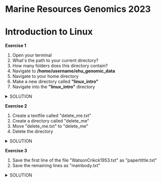 # Marine Resources Genomics 2023


# Introduction to Linux

**Exercise 1**

1. Open your terminal
2. What's the path to your current directory?
3. How many folders does this directory contain?
4. Navigate to **/home/username/ehu_genomic_data**
5. Navigate to your home directory
6. Make a new directory called **"linux_intro"**
7. Navigate into the **"linux_intro"** directory

<details><summary>SOLUTION</summary>
<p>
  
```
pwd
```
  
```
ls
```
  
```
cd /home/ikasle01/ehu_Genomic_data
```
```
cd
```
```
mkdir linux_intro
```
```
cd /linux_intro
```
</p>
</details>

**Exercise 2**
1. Create a textfile called "delete_me.txt"
2. Create a directory called "delete_me"
3. Move "delete_me.txt" to "delete_me"
4. Delete the directory

<details><summary>SOLUTION</summary>
<p>
  
```
touch delete_me.txt
```

```
mkdir delete_me
```
```
mv delete_me.txt delete_me
``` 
```
rm -r delete_me
```
  
</p>
</details>

**Exercise 3**
1) Save the first line of the file "WatsonCrikck1953.txt" as "papertittle.txt"
2) Save the remaining lines as "mainbody.txt"

<details><summary>SOLUTION</summary>
<p>
  
```
head -1 WatsonCrick1953.txt > papertitle.txt
```

```
tail -n +2 WatsonCrick1953.txt > mainbody.txt
```
</p>
</details>
